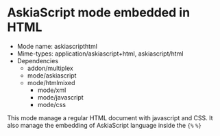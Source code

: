 # AskiaScript mode embedded in HTML

* Mode name: askiascripthtml
* Mime-types: application/askiascript+html, askiascript/html
* Dependencies
    * addon/multiplex
    * mode/askiascript
    * mode/htmlmixed
        * mode/xml
        * mode/javascript
        * mode/css
 
This mode manage a regular HTML document with javascript and CSS.
It also manage the embedding of AskiaScript language inside the `{%` `%}`  
